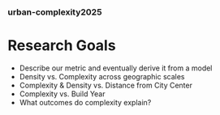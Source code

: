 ### urban-complexity2025


# Research Goals
* Describe our metric and eventually derive it from a model
* Density vs. Complexity across geographic scales
* Complexity & Density vs. Distance from City Center
* Complexity vs. Build Year
* What outcomes do complexity explain?
